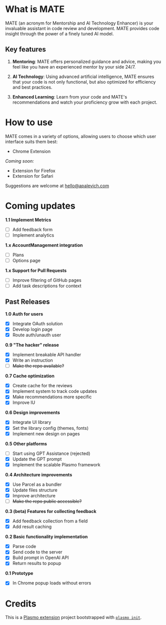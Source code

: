 # What is MATE

MATE (an acronym for Mentorship and AI Technology Enhancer) is your invaluable assistant in code review and development. MATE provides code insight through the power of a finely tuned AI model.

## Key features

1. **Mentoring**: MATE offers personalized guidance and advice, making you feel like you have an experienced mentor by your side 24/7.

2. **AI Technology**: Using advanced artificial intelligence, MATE ensures that your code is not only functional, but also optimized for efficiency and best practices.

3. **Enhanced Learning**: Learn from your code and MATE's recommendations and watch your proficiency grow with each project.

# How to use

MATE comes in a variety of options, allowing users to choose which user interface suits them best:

- Chrome Extension

_Coming soon:_
- Extension for Firefox
- Extension for Safari

Suggestions are welcome at [hello@apalevich.com](mailto:hello@apalevich.com)

# Coming updates

**1.1 Implement Metrics**
- [ ] Add feedback form
- [ ] Implement analytics

**1.x AccountManagement integration**
- [ ] Plans
- [ ] Options page

**1.x Support for Pull Requests**
- [ ] Improve filtering of GitHub pages
- [ ] Add task descriptions for context

## Past Releases

**1.0 Auth for users**
- [x] Integrate OAuth solution
- [x] Develop login page
- [x] Route auth/unauth user

**0.9 "The hacker" release**
- [x] Implement breakable API handler
- [x] Write an instruction
- [ ] ~~Make the repo available?~~

**0.7 Cache optimization**
- [x] Create cache for the reviews
- [x] Implement system to track code updates
- [x] Make recommendations more specific
- [x] Improve IU

**0.6 Design improvements**
- [x] Integrate UI library
- [x] Set the library config (themes, fonts)
- [x] Implement new design on pages

**0.5 Other platforms**
- [ ] Start using GPT Assistance (rejected)
- [x] Update the GPT prompt
- [x] Implement the scalable Plasmo framework

**0.4 Architecture improvements**
- [x] Use Parcel as a bundler
- [x] Update files structure
- [x] Improve architecture
- [ ] ~~Make the repo public accessible?~~

**0.3 (beta) Features for collecting feedback**

- [x] Add feedback collection from a field
- [x] Add result caching

**0.2 Basic functionality implementation**

- [x] Parse code
- [x] Send code to the server
- [x] Build prompt in OpenAI API
- [x] Return results to popup

**0.1 Prototype**
- [x] In Chrome popup loads without errors

# Credits

This is a [Plasmo extension](https://docs.plasmo.com/) project bootstrapped with [`plasmo init`](https://www.npmjs.com/package/plasmo).
